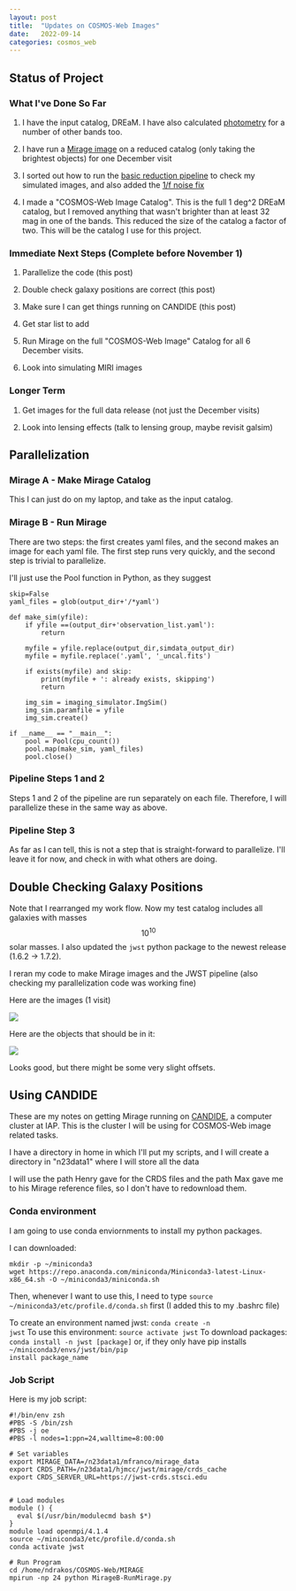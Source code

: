 ```yaml
---
layout: post
title:  "Updates on COSMOS-Web Images"
date:   2022-09-14
categories: cosmos_web
---
```



## Status of Project

### What I've Done So Far

1.  I have the input catalog, DREaM. I have also calculated <a href="https://ndrakos.github.io/blog/cosmos_web/Add_Filters_to_DREaM/">photometry</a> for a number of other bands too.

2.  I have run a <a href="https://ndrakos.github.io/blog/cosmos_web/Add_Catalog_to_Mirage/">Mirage image</a> on a reduced catalog (only taking the brightest objects) for one December visit

3. I sorted out how to run the <a href="https://ndrakos.github.io/blog/cosmos_web/JWST_Pipeline_Stage_3/">basic reduction pipeline</a> to check my simulated images, and also added the <a href="https://ndrakos.github.io/blog/cosmos_web/JWST_Pipeline_1_over_f_noise/">1/f noise fix</a>

4. I made a "COSMOS-Web Image Catalog". This is the full 1 deg^2 DREaM catalog, but I removed anything that wasn't brighter than at least 32 mag in one of the bands. This reduced the size of the catalog a factor of two. This will be the catalog I use for this project.


### Immediate Next Steps (Complete before November 1)

1. Parallelize the code (this post)

2. Double check galaxy positions are correct (this post)

3. Make sure I can get things running on CANDIDE (this post)

4. Get star list to add

5. Run Mirage on the full "COSMOS-Web Image" Catalog for all 6 December visits.

6. Look into simulating MIRI images



### Longer Term

1. Get images for the full data release (not just the December visits)

2. Look into lensing effects (talk to lensing group, maybe revisit galsim)



## Parallelization

### Mirage A - Make Mirage Catalog

This I can just do on my laptop, and take as the input catalog.

### Mirage B - Run Mirage

There are two steps: the first creates yaml files, and the second makes an image for each yaml file. The first step runs very quickly, and the second step is trivial to parallelize.

I'll just use the Pool function in Python, as they suggest

```
skip=False
yaml_files = glob(output_dir+'/*yaml')

def make_sim(yfile):
    if yfile ==(output_dir+'observation_list.yaml'):
        return

    myfile = yfile.replace(output_dir,simdata_output_dir)
    myfile = myfile.replace('.yaml', '_uncal.fits')

    if exists(myfile) and skip:
        print(myfile + ': already exists, skipping')
        return

    img_sim = imaging_simulator.ImgSim()
    img_sim.paramfile = yfile
    img_sim.create()

if __name__ == "__main__":
    pool = Pool(cpu_count())
    pool.map(make_sim, yaml_files)
    pool.close()
```

### Pipeline Steps 1 and 2

Steps 1 and 2 of the pipeline are run separately on each file. Therefore, I will parallelize these in the same way as above.

### Pipeline Step 3

As far as I can tell, this is not a step that is straight-forward to parallelize. I'll leave it for now, and check in with what others are doing.


## Double Checking Galaxy Positions


Note that I rearranged my work flow. Now my test catalog includes all galaxies with masses $$10^{10}$$ solar masses. I also updated the <code>jwst</code> python package to the newest release (1.6.2 -> 1.7.2).

I reran my code to make Mirage images and the JWST pipeline (also checking my parallelization code was working fine)

Here are the images (1 visit)

<img src="{{ site.baseurl }}/assets/plots/20220914_Mosaics_nosources.png">

Here are the objects that should be in it:

<img src="{{ site.baseurl }}/assets/plots/20220914_Mosaics.png">

Looks good, but there might be some very slight offsets.


## Using CANDIDE

These are my notes on getting Mirage running on <a href="https://candideusers.calet.org/">CANDIDE</a>, a computer cluster at IAP. This is the cluster I will be using for COSMOS-Web image related tasks.

I have a directory in home in which I'll put my scripts, and I will create a directory in "n23data1" where I will store all the data

I will use the path Henry gave for the CRDS files and the path Max gave me to his Mirage reference files, so I don't have to redownload them.


### Conda environment

I am going to use conda enviornments to install my python packages.

I can downloaded:
```
mkdir -p ~/miniconda3
wget https://repo.anaconda.com/miniconda/Miniconda3-latest-Linux-x86_64.sh -O ~/miniconda3/miniconda.sh
```

Then, whenever I want to use this, I need to type <code>source ~/miniconda3/etc/profile.d/conda.sh</code> first (I added this to my .bashrc file)

To create an environment named jwst: <code>conda create -n jwst</code>
To use this environment: <code>source activate jwst</code>
To download packages: <code>conda install -n jwst [package]</code> or, if they only have pip installs <code>~/miniconda3/envs/jwst/bin/pip install package_name</code>



### Job Script

Here is my job script:
```
#!/bin/env zsh
#PBS -S /bin/zsh
#PBS -j oe
#PBS -l nodes=1:ppn=24,walltime=8:00:00

# Set variables
export MIRAGE_DATA=/n23data1/mfranco/mirage_data
export CRDS_PATH=/n23data1/hjmcc/jwst/mirage/crds_cache
export CRDS_SERVER_URL=https://jwst-crds.stsci.edu


# Load modules
module () {
  eval $(/usr/bin/modulecmd bash $*)
}
module load openmpi/4.1.4
source ~/miniconda3/etc/profile.d/conda.sh
conda activate jwst

# Run Program
cd /home/ndrakos/COSMOS-Web/MIRAGE
mpirun -np 24 python MirageB-RunMirage.py
```
